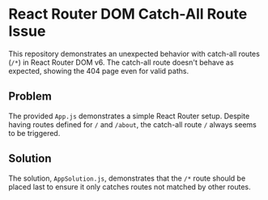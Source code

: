 # React Router DOM Catch-All Route Issue

This repository demonstrates an unexpected behavior with catch-all routes (`/*`) in React Router DOM v6.  The catch-all route doesn't behave as expected, showing the 404 page even for valid paths.

## Problem

The provided `App.js` demonstrates a simple React Router setup.  Despite having routes defined for `/` and `/about`, the catch-all route `/` always seems to be triggered. 

## Solution

The solution, `AppSolution.js`, demonstrates that the `/*` route should be placed last to ensure it only catches routes not matched by other routes. 